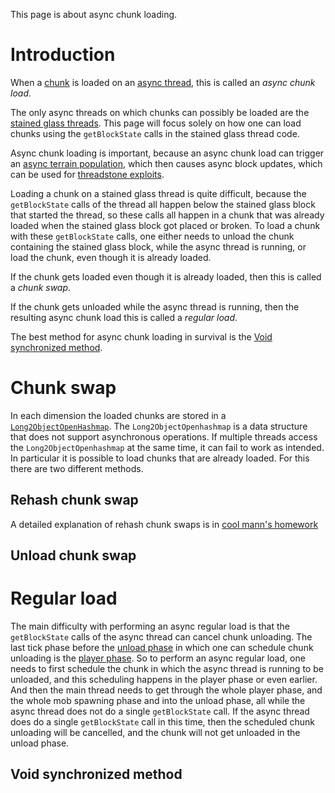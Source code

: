 This page is about async chunk loading.

# Introduction

When a [chunk](chunk.md) is loaded on an [async thread](../threads.md), this is called an *async chunk load*.

The only async threads on which chunks can possibly be loaded are the [stained glass threads](../threads.md#stained-glass-threads).
This page will focus solely on how one can load chunks using the `getBlockState` calls in the stained glass thread code.

Async chunk loading is important, because an async chunk load can trigger an [async terrain population](population.md#glass-threads-causing-async-updates), which then causes async block updates,
which can be used for [threadstone exploits](../async-line.md#applications).

Loading a chunk on a stained glass thread is quite difficult, because the `getBlockState` calls of the thread all happen below the stained glass block that started the thread,
so these calls all happen in a chunk that was already loaded when the stained glass block got placed or broken.
To load a chunk with these `getBlockState` calls, one either needs to unload the chunk containing the stained glass block, while the async thread is running,
or load the chunk, even though it is already loaded.

If the chunk gets loaded even though it is already loaded, then this is called a *chunk swap*.

If the chunk gets unloaded while the async thread is running, then the resulting async chunk load this is called a *regular load*.

The best method for async chunk loading in survival is the [Void synchronized method](#void-synchronized-method).

# Chunk swap

In each dimension the loaded chunks are stored in a [`Long2ObjectOpenHashmap`](https://github.com/karussell/fastutil/blob/master/src/it/unimi/dsi/fastutil/longs/Long2ObjectOpenHashMap.java).
The `Long2ObjectOpenhashmap` is a data structure that does not support asynchronous operations. If multiple threads access the `Long2ObjectOpenhashmap` at the same time, it can fail to work as intended.
In particular it is possible to load chunks that are already loaded. For this there are two different methods.

## Rehash chunk swap
A detailed explanation of rehash chunk swaps is in [cool mann's homework](https://docs.google.com/document/d/1rTKfmVLAtmvBMWW1QSgnetSG8Fuit5CaUvV77T9SgXk/edit)





## Unload chunk swap

# Regular load

The main difficulty with performing an async regular load is that the `getBlockState` calls of the async thread can cancel chunk unloading.
The last tick phase before the [unload phase](../tick-phases.md#chunk-unloading) in which one can schedule chunk unloading is the [player phase](../tick-phases.md#player-phase).
So to perform an async regular load, one needs to first schedule the chunk in which the async thread is running to be unloaded, and this scheduling happens in the player phase or even earlier. And then the main thread needs to get through the whole player phase, and the whole mob spawning phase and into the unload phase, all while the async thread does not do a single `getBlockState` call.
If the async thread does do a single `getBlockState` call in this time, then the scheduled chunk unloading will be cancelled, and the chunk will not get unloaded in the unload phase.

## Void synchronized method
